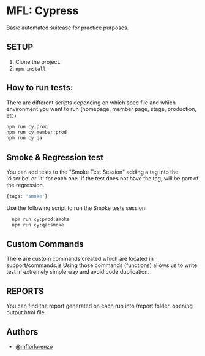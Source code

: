
# MFL: Cypress

Basic automated suitcase for practice purposes.

## SETUP

1. Clone the project.
2. `npm install`

## How to run tests:

There are different scripts depending on which spec file and which environment you want to run (homepage, member page, stage, production, etc)

```bash
npm run cy:prod
npm run cy:member:prod
npm run cy:qa
```

## Smoke & Regression test

You can add tests to the "Smoke Test Session" adding a tag into the 'discribe' or 'it' for each one.
If the test does not have the tag, will be part of the regression.

```bash
{tags: 'smoke'}
```

Use the following script to run the Smoke tests session:

```bash
  npm run cy:prod:smoke
  npm run cy:qa:smoke
```

## Custom Commands

There are custom commands created which are located in support/commands.js Using those commands (functions) allows us to write test in extremely simple way and avoid code duplication.

## REPORTS

You can find the report generated on each run into /report folder, opening output.html file.

## Authors

- [@mflorlorenzo](https://www.github.com/mflorlorenzo)

